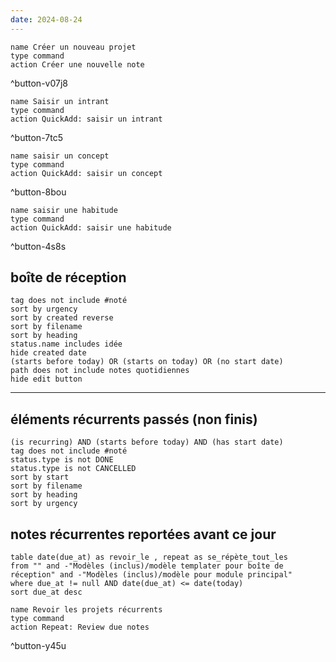 ```yaml
---
date: 2024-08-24
---
```


```button
name Créer un nouveau projet
type command
action Créer une nouvelle note
```
^button-v07j8
```button
name Saisir un intrant
type command
action QuickAdd: saisir un intrant
```
^button-7tc5
```button
name saisir un concept
type command
action QuickAdd: saisir un concept
```
^button-8bou
```button
name saisir une habitude
type command
action QuickAdd: saisir une habitude
```
^button-4s8s
## boîte de réception
```tasks
tag does not include #noté 
sort by urgency 
sort by created reverse
sort by filename 
sort by heading
status.name includes idée
hide created date
(starts before today) OR (starts on today) OR (no start date)
path does not include notes quotidiennes
hide edit button
```
___
## éléments récurrents passés (non finis)
```tasks
(is recurring) AND (starts before today) AND (has start date)
tag does not include #noté 
status.type is not DONE
status.type is not CANCELLED
sort by start
sort by filename 
sort by heading
sort by urgency
```
## notes récurrentes reportées avant ce jour
```dataview
table date(due_at) as revoir_le , repeat as se_répète_tout_les
from "" and -"Modèles (inclus)/modèle templater pour boîte de réception" and -"Modèles (inclus)/modèle pour module principal"
where due_at != null AND date(due_at) <= date(today)
sort due_at desc
```
```button
name Revoir les projets récurrents
type command
action Repeat: Review due notes
```
^button-y45u